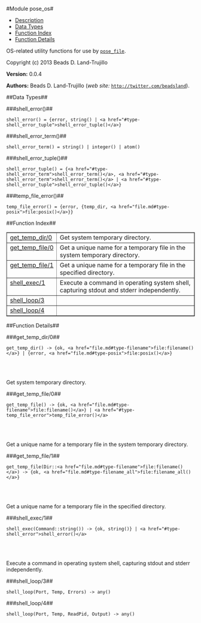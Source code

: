 

#Module pose_os#
* [Description](#description)
* [Data Types](#types)
* [Function Index](#index)
* [Function Details](#functions)


OS-related utility functions for use by [`pose_file`](pose_file.md).

Copyright (c) 2013 Beads D. Land-Trujillo

__Version:__ 0.0.4

__Authors:__ Beads D. Land-Trujillo (_web site:_ [`http://twitter.com/beadsland`](http://twitter.com/beadsland)).
<a name="types"></a>

##Data Types##




###<a name="type-shell_error">shell_error()</a>##



	shell_error() = {error, string() | <a href="#type-shell_error_tuple">shell_error_tuple()</a>}



###<a name="type-shell_error_term">shell_error_term()</a>##



	shell_error_term() = string() | integer() | atom()



###<a name="type-shell_error_tuple">shell_error_tuple()</a>##



	shell_error_tuple() = {<a href="#type-shell_error_term">shell_error_term()</a>, <a href="#type-shell_error_term">shell_error_term()</a> | <a href="#type-shell_error_tuple">shell_error_tuple()</a>}



###<a name="type-temp_file_error">temp_file_error()</a>##



	temp_file_error() = {error, {temp_dir, <a href="file.md#type-posix">file:posix()</a>}}
<a name="index"></a>

##Function Index##


<table width="100%" border="1" cellspacing="0" cellpadding="2" summary="function index"><tr><td valign="top"><a href="#get_temp_dir-0">get_temp_dir/0</a></td><td>Get system temporary directory.</td></tr><tr><td valign="top"><a href="#get_temp_file-0">get_temp_file/0</a></td><td>Get a unique name for a temporary file in the system temporary
directory.</td></tr><tr><td valign="top"><a href="#get_temp_file-1">get_temp_file/1</a></td><td>Get a unique name for a temporary file in the specified directory.</td></tr><tr><td valign="top"><a href="#shell_exec-1">shell_exec/1</a></td><td>Execute a command in operating system shell, capturing stdout and
stderr independently.</td></tr><tr><td valign="top"><a href="#shell_loop-3">shell_loop/3</a></td><td></td></tr><tr><td valign="top"><a href="#shell_loop-4">shell_loop/4</a></td><td></td></tr></table>


<a name="functions"></a>

##Function Details##

<a name="get_temp_dir-0"></a>

###get_temp_dir/0##


	get_temp_dir() -> {ok, <a href="file.md#type-filename">file:filename()</a>} | {error, <a href="file.md#type-posix">file:posix()</a>}
<br></br>


Get system temporary directory.<a name="get_temp_file-0"></a>

###get_temp_file/0##


	get_temp_file() -> {ok, <a href="file.md#type-filename">file:filename()</a>} | <a href="#type-temp_file_error">temp_file_error()</a>
<br></br>


Get a unique name for a temporary file in the system temporary
directory.<a name="get_temp_file-1"></a>

###get_temp_file/1##


	get_temp_file(Dir::<a href="file.md#type-filename">file:filename()</a>) -> {ok, <a href="file.md#type-filename_all">file:filename_all()</a>}
<br></br>


Get a unique name for a temporary file in the specified directory.<a name="shell_exec-1"></a>

###shell_exec/1##


	shell_exec(Command::string()) -> {ok, string()} | <a href="#type-shell_error">shell_error()</a>
<br></br>


Execute a command in operating system shell, capturing stdout and
stderr independently.<a name="shell_loop-3"></a>

###shell_loop/3##


`shell_loop(Port, Temp, Errors) -> any()`

<a name="shell_loop-4"></a>

###shell_loop/4##


`shell_loop(Port, Temp, ReadPid, Output) -> any()`


